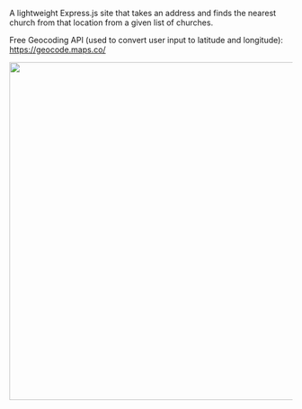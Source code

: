 A lightweight Express.js site that takes an address and finds the nearest church from that location from a given list of churches.

Free Geocoding API (used to convert user input to latitude and longitude): https://geocode.maps.co/

<p align="center">
<img src="https://github.com/user-attachments/assets/adb53e55-88e5-4eab-82b4-16cbb80379c9" width="600">
<p>
